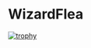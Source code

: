 # WizardFlea
[![trophy](https://github-profile-trophy.vercel.app/?username=odoo&theme=onedark)](https://github.com/ryo-ma/github-profile-trophy)
